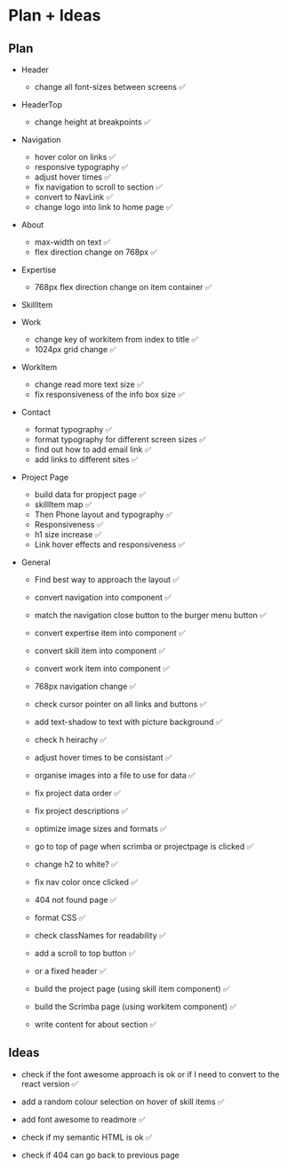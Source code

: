 # Plan + Ideas

## Plan

- Header
    - change all font-sizes between screens ✅

- HeaderTop
    - change height at breakpoints ✅

- Navigation
    - hover color on links ✅
    - responsive typography ✅
    - adjust hover times ✅
    - fix navigation to scroll to section ✅
    - convert to NavLink ✅
    - change logo into link to home page ✅

- About
    - max-width on text ✅
    - flex direction change on 768px ✅

- Expertise
    - 768px flex direction change on item container ✅

- SkillItem

- Work
    - change key of workitem from index to title ✅
    - 1024px grid change ✅

- WorkItem
    - change read more text size ✅
    - fix responsiveness of the info box size ✅

- Contact
    - format typography ✅
    - format typography for different screen sizes ✅
    - find out how to add email link ✅
    - add links to different sites ✅

- Project Page
    - build data for propject page ✅
    - skillItem map ✅
    - Then Phone layout and typography ✅
    - Responsiveness ✅
    - h1 size increase ✅
    - Link hover effects and responsiveness ✅

- General
    - Find best way to approach the layout ✅
    - convert navigation into component ✅
    - match the navigation close button to the burger menu button ✅
    - convert expertise item into component ✅
    - convert skill item into component ✅
    - convert work item into component ✅
    - 768px navigation change ✅
    - check cursor pointer on all links and buttons ✅
    - add text-shadow to text with picture background ✅
    - check h heirachy ✅
    - adjust hover times to be consistant ✅
    - organise images into a file to use for data ✅
    - fix project data order ✅
    - fix project descriptions ✅
    - optimize image sizes and formats ✅
    - go to top of page when scrimba or projectpage is clicked ✅
    - change h2 to white? ✅
    - fix nav color once clicked ✅
    - 404 not found page ✅

    - format CSS ✅
    - check classNames for readability ✅

    - add a scroll to top button ✅
    - or a fixed header ✅

    - build the project page (using skill item component) ✅
    - build the Scrimba page (using workitem component) ✅

    - write content for about section ✅

## Ideas

- check if the font awesome approach is ok or if I need to convert to the react version ✅

- add a random colour selection on hover of skill items ✅

- add font awesome to readmore ✅

- check if my semantic HTML is ok ✅

- check if 404 can go back to previous page